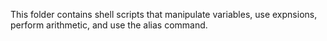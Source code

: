 This folder contains shell scripts that manipulate variables, use expnsions, perform arithmetic, and use the alias command. 
